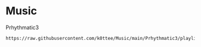 # Music

Prhythmatic3
```
https://raw.githubusercontent.com/k0ttee/Music/main/Prhythmatic3/playlist.m3u
```
